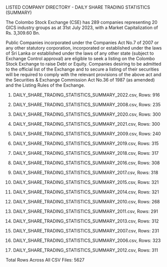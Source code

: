 LISTED COMPANY DIRECTORY - DAILY SHARE TRADING STATISTICS (SUMMARY)

The Colombo Stock Exchange (CSE) has 289 companies representing 20 GICS industry groups as at 31st July 2023, with a Market Capitalization of Rs. 3,309.60 Bn.

Public Companies incorporated under the Companies Act No.7 of 2007 or any other statutory corporation, incorporated or established under the laws of Sri Lanka or established under the laws of any other state (subject to Exchange Control approval) are eligible to seek a listing on the Colombo Stock Exchange to raise Debt or Equity. Companies desiring to be admitted to the official list of the Exchange and to secure a listing of their securities will be required to comply with the relevant provisions of the above act and the Securities & Exchange Commission Act No.36 of 1987 (as amended) and the Listing Rules of the Exchange.

1. DAILY_SHARE_TRADING_STATISTICS_SUMMARY_2022.csv, Rows: 916

2. DAILY_SHARE_TRADING_STATISTICS_SUMMARY_2008.csv, Rows: 235

3. DAILY_SHARE_TRADING_STATISTICS_SUMMARY_2020.csv, Rows: 300

4. DAILY_SHARE_TRADING_STATISTICS_SUMMARY_2021.csv, Rows: 300

5. DAILY_SHARE_TRADING_STATISTICS_SUMMARY_2009.csv, Rows: 240

6. DAILY_SHARE_TRADING_STATISTICS_SUMMARY_2019.csv, Rows: 315

7. DAILY_SHARE_TRADING_STATISTICS_SUMMARY_2018.csv, Rows: 317

8. DAILY_SHARE_TRADING_STATISTICS_SUMMARY_2016.csv, Rows: 308

9. DAILY_SHARE_TRADING_STATISTICS_SUMMARY_2017.csv, Rows: 318

10. DAILY_SHARE_TRADING_STATISTICS_SUMMARY_2015.csv, Rows: 321

11. DAILY_SHARE_TRADING_STATISTICS_SUMMARY_2014.csv, Rows: 321

12. DAILY_SHARE_TRADING_STATISTICS_SUMMARY_2010.csv, Rows: 268

13. DAILY_SHARE_TRADING_STATISTICS_SUMMARY_2011.csv, Rows: 291

14. DAILY_SHARE_TRADING_STATISTICS_SUMMARY_2013.csv, Rows: 312

15. DAILY_SHARE_TRADING_STATISTICS_SUMMARY_2007.csv, Rows: 231

16. DAILY_SHARE_TRADING_STATISTICS_SUMMARY_2006.csv, Rows: 323

17. DAILY_SHARE_TRADING_STATISTICS_SUMMARY_2012.csv, Rows: 311

Total Rows Across All CSV Files: 5627